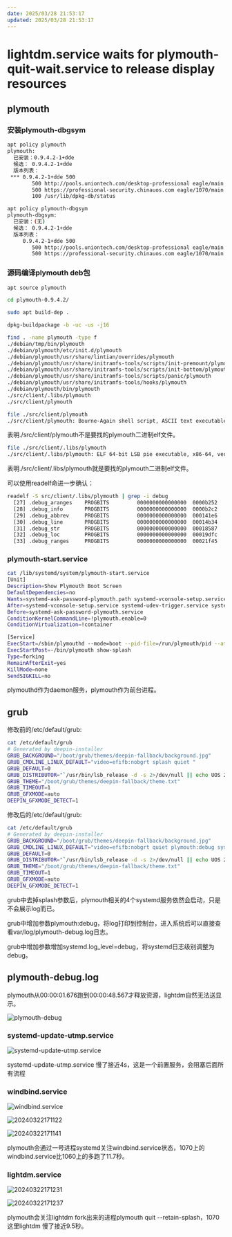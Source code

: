 ```yaml
---
date: 2025/03/28 21:53:17
updated: 2025/03/28 21:53:17
---
```


# lightdm.service waits for plymouth-quit-wait.service to release display resources

## plymouth

### 安装plymouth-dbgsym

```bash
apt policy plymouth
plymouth:
  已安装：0.9.4.2-1+dde
  候选： 0.9.4.2-1+dde
  版本列表：
 *** 0.9.4.2-1+dde 500
        500 http://pools.uniontech.com/desktop-professional eagle/main amd64 Packages
        500 https://professional-security.chinauos.com eagle/1070/main amd64 Packages
        100 /usr/lib/dpkg-db/status
```

```bash
apt policy plymouth-dbgsym 
plymouth-dbgsym:
  已安装：(无)
  候选： 0.9.4.2-1+dde
  版本列表：
     0.9.4.2-1+dde 500
        500 http://pools.uniontech.com/desktop-professional eagle/main amd64 Packages
        500 https://professional-security.chinauos.com eagle/1070/main amd64 Packages
```

### 源码编译plymouth deb包

```bash
apt source plymouth
```

```bash
cd plymouth-0.9.4.2/
```

```bash
sudo apt build-dep .
```

```bash
dpkg-buildpackage -b -uc -us -j16
```

```bash
find . -name plymouth -type f
./debian/tmp/bin/plymouth
./debian/plymouth/etc/init.d/plymouth
./debian/plymouth/usr/share/lintian/overrides/plymouth
./debian/plymouth/usr/share/initramfs-tools/scripts/init-premount/plymouth
./debian/plymouth/usr/share/initramfs-tools/scripts/init-bottom/plymouth
./debian/plymouth/usr/share/initramfs-tools/scripts/panic/plymouth
./debian/plymouth/usr/share/initramfs-tools/hooks/plymouth
./debian/plymouth/bin/plymouth
./src/client/.libs/plymouth
./src/client/plymouth
```

```bash
file ./src/client/plymouth
./src/client/plymouth: Bourne-Again shell script, ASCII text executable
```

表明./src/client/plymouth不是要找的plymouth二进制elf文件。

```bash
file ./src/client/.libs/plymouth
./src/client/.libs/plymouth: ELF 64-bit LSB pie executable, x86-64, version 1 (SYSV), dynamically linked, interpreter /lib64/ld-linux-x86-64.so.2, for GNU/Linux 3.2.0, BuildID[sha1]=56e45102a96d8f5a947ca80ed6267b917dee0e57, with debug_info, not stripped
```

表明./src/client/.libs/plymouth就是要找的plymouth二进制elf文件。

可以使用readelf命进一步确认：

```bash
readelf -S src/client/.libs/plymouth | grep -i debug
  [27] .debug_aranges    PROGBITS         0000000000000000  0000b252
  [28] .debug_info       PROGBITS         0000000000000000  0000b2c2
  [29] .debug_abbrev     PROGBITS         0000000000000000  000141e6
  [30] .debug_line       PROGBITS         0000000000000000  00014b34
  [31] .debug_str        PROGBITS         0000000000000000  00018587
  [32] .debug_loc        PROGBITS         0000000000000000  00019dfc
  [33] .debug_ranges     PROGBITS         0000000000000000  00021f45
```

### plymouth-start.service

```bash
cat /lib/systemd/system/plymouth-start.service
[Unit]
Description=Show Plymouth Boot Screen
DefaultDependencies=no
Wants=systemd-ask-password-plymouth.path systemd-vconsole-setup.service
After=systemd-vconsole-setup.service systemd-udev-trigger.service systemd-udevd.service
Before=systemd-ask-password-plymouth.service
ConditionKernelCommandLine=!plymouth.enable=0
ConditionVirtualization=!container

[Service]
ExecStart=/sbin/plymouthd --mode=boot --pid-file=/run/plymouth/pid --attach-to-session
ExecStartPost=-/bin/plymouth show-splash
Type=forking
RemainAfterExit=yes
KillMode=none
SendSIGKILL=no
```

plymouthd作为daemon服务，plymouth作为前台进程。

## grub

修改前的/etc/default/grub:

```bash
cat /etc/default/grub
# Generated by deepin-installer
GRUB_BACKGROUND="/boot/grub/themes/deepin-fallback/background.jpg"
GRUB_CMDLINE_LINUX_DEFAULT="video=efifb:nobgrt splash quiet "
GRUB_DEFAULT=0
GRUB_DISTRIBUTOR="`/usr/bin/lsb_release -d -s 2>/dev/null || echo UOS 20`"
GRUB_THEME="/boot/grub/themes/deepin-fallback/theme.txt"
GRUB_TIMEOUT=1
GRUB_GFXMODE=auto
DEEPIN_GFXMODE_DETECT=1
```

修改后的/etc/default/grub:
```bash
cat /etc/default/grub
# Generated by deepin-installer
GRUB_BACKGROUND="/boot/grub/themes/deepin-fallback/background.jpg"
GRUB_CMDLINE_LINUX_DEFAULT="video=efifb:nobgrt quiet plymouth:debug systemd.log_level=debug locales=zh_CN.UTF-8"
GRUB_DEFAULT=0
GRUB_DISTRIBUTOR="`/usr/bin/lsb_release -d -s 2>/dev/null || echo UOS 20`"
GRUB_THEME="/boot/grub/themes/deepin-fallback/theme.txt"
GRUB_TIMEOUT=1
GRUB_GFXMODE=auto
DEEPIN_GFXMODE_DETECT=1
```

grub中去掉splash参数后，plymouth相关的4个systemd服务依然会启动，只是不会展示log而已。

grub中增加参数plymouth:debug，将log打印到控制台，进入系统后可以直接查看var/log/plymouth-debug.log日志。

grub中增加参数增加systemd.log_level=debug，将systemd日志级别调整为debug。

## plymouth-debug.log

plymouth从00:00:01.676跑到00:00:48.567才释放资源，lightdm自然无法送显示。

![plymouth-debug](https://cdn.jsdelivr.net/gh/realwujing/picture-bed/plymouth-debug.png)

### systemd-update-utmp.service

![systemd-update-utmp.service](https://cdn.jsdelivr.net/gh/realwujing/picture-bed/20240322171013.png)

systemd-update-utmp.service 慢了接近4s，这是一个前置服务，会阻塞后面所有流程

### windbind.service

![windbind.service](https://cdn.jsdelivr.net/gh/realwujing/picture-bed/20240322171056.png)

![20240322171122](https://cdn.jsdelivr.net/gh/realwujing/picture-bed/20240322171122.png)

![20240322171141](https://cdn.jsdelivr.net/gh/realwujing/picture-bed/20240322171141.png)

plymouth会通过一号进程systemd关注windbind.service状态，1070上的windbind.service比1060上的多跑了11.7秒。

### lightdm.service

![20240322171231](https://cdn.jsdelivr.net/gh/realwujing/picture-bed/20240322171231.png)

![20240322171237](https://cdn.jsdelivr.net/gh/realwujing/picture-bed/20240322171237.png)

plymouth会关注lightdm fork出来的进程plymouth quit --retain-splash，1070这里lightdm 慢了接近9.5秒。

